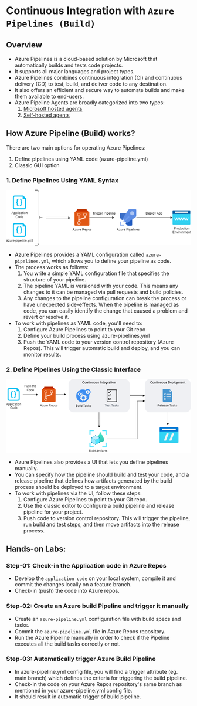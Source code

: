# Continuous Integration with `Azure Pipelines (Build)`

## Overview

- Azure Pipelines is a cloud-based solution by Microsoft that automatically builds and tests code projects.
- It supports all major languages and project types.
- Azure Pipelines combines continuous integration (CI) and continuous delivery (CD) to test, build, and deliver code to any destination.
- It also offers an efficient and secure way to automate builds and make them available to end-users.
- Azure Pipeline Agents are broadly categorized into two types:
  1. [Microsoft hosted agents](https://learn.microsoft.com/en-us/azure/devops/pipelines/agents/hosted)
  2. [Self-hosted agents](https://learn.microsoft.com/en-us/azure/devops/pipelines/agents/linux-agent)

## How Azure Pipeline (Build) works?

There are two main options for operating Azure Pipelines:

1. Define pipelines using YAML code (azure-pipeline.yml)
2. Classic GUI option

### 1. Define Pipelines Using YAML Syntax

![Azure Pipelines](images/azurepipeines.png)

- Azure Pipelines provides a YAML configuration called `azure-pipelines.yml`, which allows you to define your pipeline as code.
- The process works as follows:
  1. You write a simple YAML configuration file that specifies the structure of your pipeline.
  2. The pipeline YAML is versioned with your code. This means any changes to it can be managed via pull requests and build policies.
  3. Any changes to the pipeline configuration can break the process or have unexpected side-effects. When the pipeline is managed as code, you can easily identify the change that caused a problem and revert or resolve it.
- To work with pipelines as YAML code, you'll need to:
  1. Configure Azure Pipelines to point to your Git repo
  2. Define your build process using azure-pipelines.yml
  3. Push the YAML code to your version control repository (Azure Repos). This will trigger automatic build and deploy, and you can monitor results.

### 2. Define Pipelines Using the Classic Interface

![Azure Pipelines](images/azurepipeines1.png)

- Azure Pipelines also provides a UI that lets you define pipelines manually.
- You can specify how the pipeline should build and test your code, and a release pipeline that defines how artifacts generated by the build process should be deployed to a target environment.
- To work with pipelines via the UI, follow these steps:
  1. Configure Azure Pipelines to point to your Git repo.
  2. Use the classic editor to configure a build pipeline and release pipeline for your project.
  3. Push code to version control repository. This will trigger the pipeline, run build and test steps, and then move artifacts into the release process.

## Hands-on Labs:

### Step-01: Check-in the Application code in Azure Repos

- Develop the `application code` on your local system, compile it and commit the changes locally on a feature branch.
- Check-in (push) the code into Azure repos.

### Step-02: Create an Azure build Pipeline and trigger it manually

- Create an `azure-pipeline.yml` configuration file with build specs and tasks.
- Commit the `azure-pipeline.yml` file in Azure Repos repository.
- Run the Azure Pipeline manually in order to check if the Pipeline executes all the build tasks correctly or not.

### Step-03: Automatically trigger Azure Build Pipeline

- In azure-pipeline.yml config file, you will find a trigger attribute (eg. main branch) which defines the criteria for triggering the build pipeline.
- Check-in the code on your Azure Repos repository's same branch as mentioned in your azure-pipeline.yml config file.
- It should result in automatic trigger of build pipeline.
